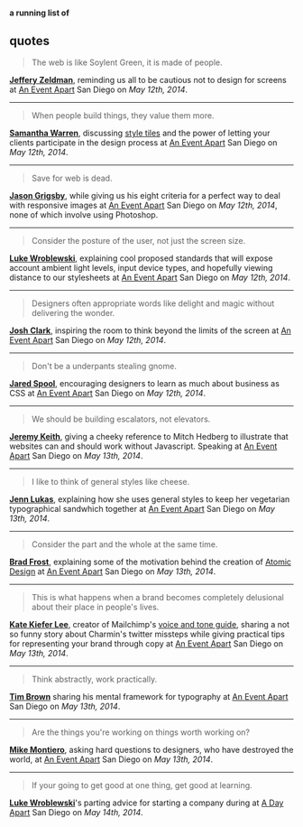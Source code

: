 #### a running list of
## quotes


>The web is like Soylent Green, it is made of people.

**[Jeffery Zeldman](http://www.zeldman.com/)**, reminding us all to be cautious not to design for screens at [An Event Apart](http://aneventapart.com/) San Diego on *May 12th, 2014*.
***
> When people build things, they value them more.

**[Samantha Warren](http://samanthatoy.com/)**, discussing [style tiles](http://styletil.es/) and the power of letting your clients participate in the design process at [An Event Apart](http://aneventapart.com/) San Diego on *May 12th, 2014*.
***
> Save for web is dead.

**[Jason Grigsby](https://twitter.com/grigs/)**, while giving us his eight criteria for a perfect way to deal with responsive images at [An Event Apart](http://aneventapart.com/) San Diego on *May 12th, 2014*, none of which involve using Photoshop.
***
> Consider the posture of the user, not just the screen size.

**[Luke Wroblewski](http://www.lukew.com/)**, explaining cool proposed standards that will expose account ambient light levels, input device types, and hopefully viewing distance to our stylesheets at [An Event Apart](http://aneventapart.com/) San Diego on *May 12th, 2014*.
***
> Designers often appropriate words like delight and magic without delivering the wonder.

**[Josh Clark](http://globalmoxie.com/)**, inspiring the room to think beyond the limits of the screen at [An Event Apart](http://aneventapart.com/) San Diego on *May 12th, 2014*.
***
> Don't be a underpants stealing gnome.

**[Jared Spool](http://www.uie.com/)**, encouraging designers to learn as much about business as CSS at [An Event Apart](http://aneventapart.com/) San Diego on *May 12th, 2014*.
***
> We should be building escalators, not elevators.

**[Jeremy Keith](http://adactio.com/)**, giving a cheeky reference to Mitch Hedberg to illustrate that websites can and should work without Javascript. Speaking at [An Event Apart](http://aneventapart.com/) San Diego on *May 13th, 2014*.
***
> I like to think of general styles like cheese.

**[Jenn Lukas](http://jennlukas.com/)**, explaining how she uses general styles to keep her vegetarian typographical sandwhich together at [An Event Apart](http://aneventapart.com/) San Diego on *May 13th, 2014*.
***
>Consider the part and the whole at the same time.

**[Brad Frost](http://bradfrostweb.com/)**, explaining some of the motivation behind the creation of [Atomic Design](http://bradfrostweb.com/blog/post/atomic-web-design/) at [An Event Apart](http://aneventapart.com/) San Diego on *May 13th, 2014*.
***
>This is what happens when a brand becomes completely delusional about their place in people's lives.

**[Kate Kiefer Lee](https://twitter.com/katekiefer)**, creator of Mailchimp's [voice and tone guide](http://voiceandtone.com/), sharing a not so funny story about Charmin's twitter missteps while giving practical tips for representing your brand through copy at [An Event Apart](http://aneventapart.com/) San Diego on *May 13th, 2014*.
***
>Think abstractly, work practically.

**[Tim Brown](http://tbrown.org/)** sharing his mental framework for typography at [An Event Apart](http://aneventapart.com/) San Diego on *May 13th, 2014*.
***
>Are the things you're working on things worth working on?

**[Mike Montiero](http://mikemonteiro.com/)**, asking hard questions to designers, who have destroyed the world, at [An Event Apart](http://aneventapart.com/) San Diego on *May 13th, 2014*.
***
>If your going to get good at one thing, get good at learning.

**[Luke Wroblewski](http://www.lukew.com/)**'s parting advice for starting a company during at [A Day Apart](http://aneventapart.com/) San Diego on *May 14th, 2014*.
